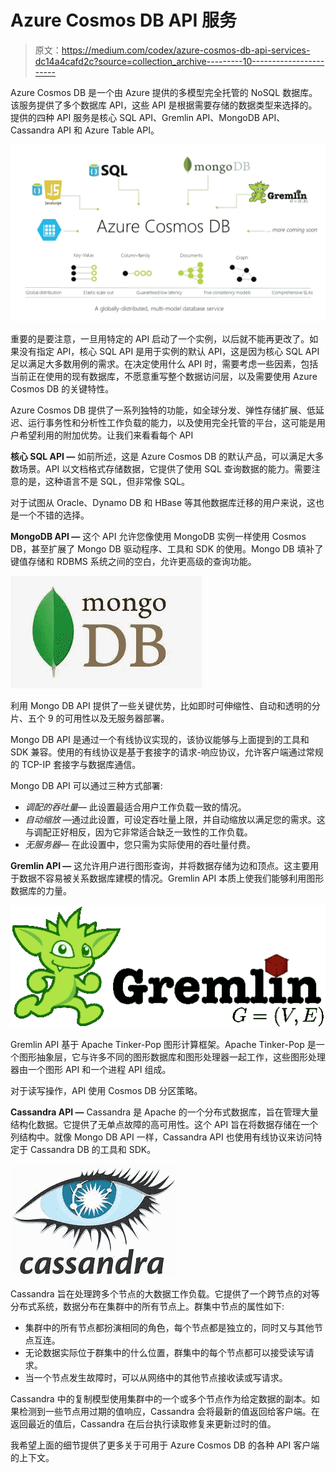 # Azure Cosmos DB API 服务

> 原文：<https://medium.com/codex/azure-cosmos-db-api-services-dc14a4cafd2c?source=collection_archive---------10----------------------->

Azure Cosmos DB 是一个由 Azure 提供的多模型完全托管的 NoSQL 数据库。该服务提供了多个数据库 API，这些 API 是根据需要存储的数据类型来选择的。提供的四种 API 服务是核心 SQL API、Gremlin API、MongoDB API、Cassandra API 和 Azure Table API。

![](img/6e3bdfbc31d95f5b91a267baf5774501.png)

重要的是要注意，一旦用特定的 API 启动了一个实例，以后就不能再更改了。如果没有指定 API，核心 SQL API 是用于实例的默认 API，这是因为核心 SQL API 足以满足大多数用例的需求。在决定使用什么 API 时，需要考虑一些因素，包括当前正在使用的现有数据库，不愿意重写整个数据访问层，以及需要使用 Azure Cosmos DB 的关键特性。

Azure Cosmos DB 提供了一系列独特的功能，如全球分发、弹性存储扩展、低延迟、运行事务性和分析性工作负载的能力，以及使用完全托管的平台，这可能是用户希望利用的附加优势。让我们来看看每个 API

**核心 SQL API —** 如前所述，这是 Azure Cosmos DB 的默认产品，可以满足大多数场景。API 以文档格式存储数据，它提供了使用 SQL 查询数据的能力。需要注意的是，这种语言不是 SQL，但非常像 SQL。

对于试图从 Oracle、Dynamo DB 和 HBase 等其他数据库迁移的用户来说，这也是一个不错的选择。

**MongoDB API —** 这个 API 允许您像使用 MongoDB 实例一样使用 Cosmos DB，甚至扩展了 Mongo DB 驱动程序、工具和 SDK 的使用。Mongo DB 填补了键值存储和 RDBMS 系统之间的空白，允许更高级的查询功能。

![](img/d69f2e6fb57cf90741aaa2471d9b5d20.png)

利用 Mongo DB API 提供了一些关键优势，比如即时可伸缩性、自动和透明的分片、五个 9 的可用性以及无服务器部署。

Mongo DB API 是通过一个有线协议实现的，该协议能够与上面提到的工具和 SDK 兼容。使用的有线协议是基于套接字的请求-响应协议，允许客户端通过常规的 TCP-IP 套接字与数据库通信。

Mongo DB API 可以通过三种方式部署:

*   *调配的吞吐量—* 此设置最适合用户工作负载一致的情况。
*   *自动缩放* —通过此设置，可设定吞吐量上限，并自动缩放以满足您的需求。这与调配正好相反，因为它非常适合缺乏一致性的工作负载。
*   *无服务器—* 在此设置中，您只需为实际使用的吞吐量付费。

**Gremlin API —** 这允许用户进行图形查询，并将数据存储为边和顶点。这主要用于数据不容易被关系数据库建模的情况。Gremlin API 本质上使我们能够利用图形数据库的力量。

![](img/2f6275cec046e7e4c066deef1f520c84.png)

Gremlin API 基于 Apache Tinker-Pop 图形计算框架。Apache Tinker-Pop 是一个图形抽象层，它与许多不同的图形数据库和图形处理器一起工作，这些图形处理器由一个图形 API 和一个进程 API 组成。

对于读写操作，API 使用 Cosmos DB 分区策略。

**Cassandra API —** Cassandra 是 Apache 的一个分布式数据库，旨在管理大量结构化数据。它提供了无单点故障的高可用性。这个 API 旨在将数据存储在一个列结构中。就像 Mongo DB API 一样，Cassandra API 也使用有线协议来访问特定于 Cassandra DB 的工具和 SDK。

![](img/6757f2040282c527097327d320b32bf0.png)

Cassandra 旨在处理跨多个节点的大数据工作负载。它提供了一个跨节点的对等分布式系统，数据分布在集群中的所有节点上。群集中节点的属性如下:

*   集群中的所有节点都扮演相同的角色，每个节点都是独立的，同时又与其他节点互连。
*   无论数据实际位于群集中的什么位置，群集中的每个节点都可以接受读写请求。
*   当一个节点发生故障时，可以从网络中的其他节点接收读或写请求。

Cassandra 中的复制模型使用集群中的一个或多个节点作为给定数据的副本。如果检测到一些节点用过期的值响应，Cassandra 会将最新的值返回给客户端。在返回最近的值后，Cassandra 在后台执行读取修复来更新过时的值。

我希望上面的细节提供了更多关于可用于 Azure Cosmos DB 的各种 API 客户端的上下文。